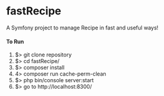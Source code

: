 fastRecipe
==========

A Symfony project to manage Recipe in fast and useful ways!


#### To Run

1) $> git clone repository
2) $> cd fastRecipe/
3) $> composer install
4) 4> composer run cache-perm-clean
5) $> php bin/console server:start
6) $> go to http://localhost:8300/
